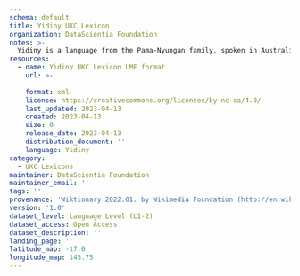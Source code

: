 ```yaml
---
schema: default
title: Yidiny UKC Lexicon
organization: DataScientia Foundation
notes: >-
  Yidiny is a language from the Pama-Nyungan family, spoken in Australia. The UKC Lexicon of Yidiny is represented as a lexico-semantic network. It consists of words, word senses, synsets, as well as sense-level and synset-level relationships.
resources:
  - name: Yidiny UKC Lexicon LMF format
    url: >-
      
    format: xml
    license: https://creativecommons.org/licenses/by-nc-sa/4.0/
    last_updated: 2023-04-13
    created: 2023-04-13
    size: 0
    release_date: 2023-04-13
    distribution_document: ''
    language: Yidiny
category:
  - UKC Lexicons
maintainer: DataScientia Foundation
maintainer_email: ''
tags: ''
provenance: 'Wiktionary 2022.01. by Wikimedia Foundation (http://en.wiktionary.org); Princeton WordNet 2.1 by Princeton University (https://wordnet.princeton.edu)'
version: '1.0'
dataset_level: Language Level (L1-2)
dataset_access: Open Access
dataset_description: ''
landing_page: ''
latitude_map: -17.0
longitude_map: 145.75
---
```

